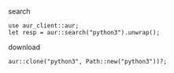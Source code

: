 search
```
use aur_client::aur;
let resp = aur::search("python3").unwrap();
```

download
```
aur::clone("python3", Path::new("python3"))?;
```
